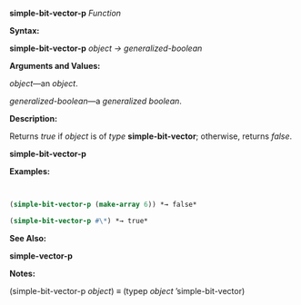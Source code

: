 **simple-bit-vector-p** *Function* 



**Syntax:** 



**simple-bit-vector-p** *object → generalized-boolean* 



**Arguments and Values:** 



*object*—an *object*. 



*generalized-boolean*—a *generalized boolean*. 



**Description:** 



Returns *true* if *object* is of *type* **simple-bit-vector**; otherwise, returns *false*. 







 



 



**simple-bit-vector-p** 



**Examples:**
```lisp
 

(simple-bit-vector-p (make-array 6)) *→ false* 

(simple-bit-vector-p #\*) *→ true* 


```
**See Also:** 



**simple-vector-p** 



**Notes:** 



(simple-bit-vector-p *object*) *≡* (typep *object* ’simple-bit-vector) 

